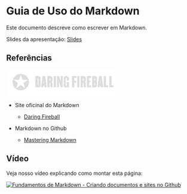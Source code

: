 # Guia de Uso do Markdown

Este documento descreve como escrever em Markdown.

Slides da apresentação: [Slides](markdown-conceitos-basicos-2020-05.pdf)

## Referências

[![Daring Fireball](daring-fireball.png)](https://daringfireball.net/)
* Site oficinal do Markdown
  * [Daring Fireball](https://daringfireball.net/)


* Markdown no Github
  * [Mastering Markdown](https://guides.github.com/features/mastering-markdown/)

## Vídeo

Veja nosso vídeo explicando como montar esta página:

[![Fundamentos de Markdown - Criando documentos e sites no Github](http://img.youtube.com/vi/fDyGs18_ITQ/0.jpg)](https://youtu.be/fDyGs18_ITQ)

